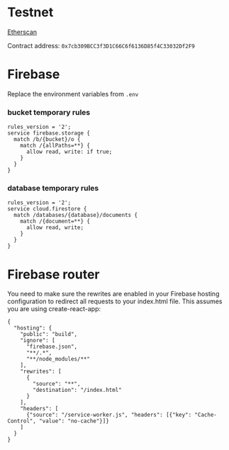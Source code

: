 # Testnet
[Etherscan](https://rinkeby.etherscan.io/address/0x7cb309BCC3f3D1C66C6f6136D85f4C33032Df2F9#code)

Contract address: `0x7cb309BCC3f3D1C66C6f6136D85f4C33032Df2F9`



# Firebase

Replace the environment variables from `.env`

### bucket temporary rules

```
rules_version = '2';
service firebase.storage {
  match /b/{bucket}/o {
    match /{allPaths=**} {
      allow read, write: if true;
    }
  }
}
```

### database temporary rules

```
rules_version = '2';
service cloud.firestore {
  match /databases/{database}/documents {
    match /{document=**} {
      allow read, write;
    }
  }
}
```

# Firebase router

You need to make sure the rewrites are enabled in your Firebase hosting configuration to redirect all requests to your index.html file. This assumes you are using create-react-app:

```
{
  "hosting": {
    "public": "build",
    "ignore": [
      "firebase.json",
      "**/.*",
      "**/node_modules/**"
    ],
    "rewrites": [
      {
        "source": "**",
        "destination": "/index.html"
      }
    ],
    "headers": [
      {"source": "/service-worker.js", "headers": [{"key": "Cache-Control", "value": "no-cache"}]}
    ]
  }
}
```